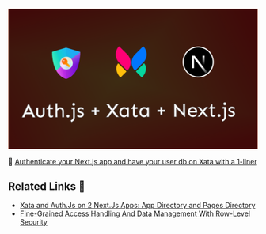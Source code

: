 [![Link to youtube for: Authenticate your Next.js app and have your user db on Xata with a 1-liner](/cover-xata-auth-next.png)](https://xata.io/blog/xata-authjs-nextjs)

📼 [Authenticate your Next.js app and have your user db on Xata with a 1-liner](https://youtu.be/DHg2SaYdCPw)

## Related Links 🧠

- [Xata and Auth.Js on 2 Next.Js Apps: App Directory and Pages Directory](https://xata.io/blog/xata-authjs-nextjs)
- [Fine-Grained Access Handling And Data Management With Row-Level Security](https://www.smashingmagazine.com/2023/03/access-handling-data-management-row-level-security/)
